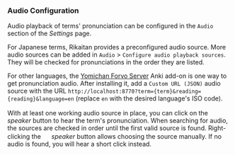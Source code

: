 ### Audio Configuration

Audio playback of terms' pronunciation can be configured in the `Audio` section of the _Settings_ page.

For Japanese terms, Rikaitan provides a preconfigured audio source. More audio sources can be added in `Audio` > `Configure audio playback sources`. They will be checked for pronunciations in the order they are listed.

For other languages, the [Yomichan Forvo Server](https://ankiweb.net/shared/info/580654285) Anki add-on is one way to get pronunciation audio. After installing it, add a `Custom URL (JSON)` audio source with the URL `http://localhost:8770?term={term}&reading={reading}&language=en` (replace `en` with the desired language's ISO code).

With at least one working audio source in place, you can click on the <img src="../ext/images/play-audio.svg" alt="" width="16" height="16"> _speaker_ button to hear the term's pronunciation. When searching for audio, the sources are checked in order until the first valid source is found. Right-clicking the <img src="../ext/images/play-audio.svg" alt="" width="16" height="16"> _speaker_ button allows choosing the source manually. If no audio is found, you will hear a short click instead.
